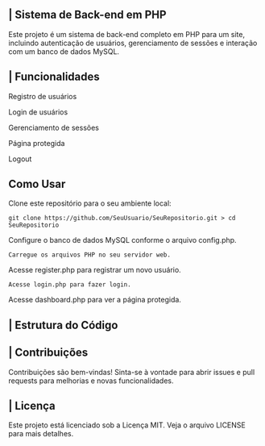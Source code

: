 ## | Sistema de Back-end em PHP
Este projeto é um sistema de back-end completo em PHP para um site, incluindo autenticação de usuários, gerenciamento de sessões e interação com um banco de dados MySQL.

## | Funcionalidades

Registro de usuários

Login de usuários

Gerenciamento de sessões

Página protegida

Logout

## Como Usar

Clone este repositório para o seu ambiente local:
```
git clone https://github.com/SeuUsuario/SeuRepositorio.git > cd SeuRepositorio

```
Configure o banco de dados MySQL conforme o arquivo config.php.
```
Carregue os arquivos PHP no seu servidor web.

```
Acesse register.php para registrar um novo usuário.

```
Acesse login.php para fazer login.

```
Acesse dashboard.php para ver a página protegida.

## | Estrutura do Código

## | Contribuições
Contribuições são bem-vindas! Sinta-se à vontade para abrir issues e pull requests para melhorias e novas funcionalidades.

## | Licença
Este projeto está licenciado sob a Licença MIT. Veja o arquivo LICENSE para mais detalhes.
